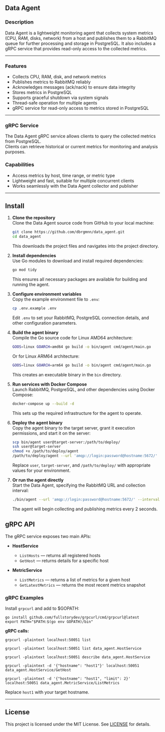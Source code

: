## Data Agent

### Description
Data Agent is a lightweight monitoring agent that collects system metrics (CPU, RAM, disks, network) from a host and publishes them to a RabbitMQ queue for further processing and storage in PostgreSQL. It also includes a gRPC service that provides read-only access to the collected metrics.

---

### Features
- Collects CPU, RAM, disk, and network metrics
- Publishes metrics to RabbitMQ reliably
- Acknowledges messages (ack/nack) to ensure data integrity
- Stores metrics in PostgreSQL
- Supports graceful shutdown via system signals
- Thread-safe operation for multiple agents
- gRPC service for read-only access to metrics stored in PostgreSQL

---

### gRPC Service
The Data Agent gRPC service allows clients to query the collected metrics from PostgreSQL.  
Clients can retrieve historical or current metrics for monitoring and analysis purposes.

### Capabilities
- Access metrics by host, time range, or metric type
- Lightweight and fast, suitable for multiple concurrent clients
- Works seamlessly with the Data Agent collector and publisher

---

## Install
1. **Clone the repository**  
   Clone the Data Agent source code from GitHub to your local machine:  
   ```bash
   git clone https://github.com/dbrgmnn/data_agent.git
   cd data_agent
   ```  
   This downloads the project files and navigates into the project directory.


2. **Install dependencies**  
   Use Go modules to download and install required dependencies:  
   ```bash
   go mod tidy
   ```  
   This ensures all necessary packages are available for building and running the agent.


3. **Configure environment variables**  
   Copy the example environment file to `.env`:  
   ```bash
   cp .env.example .env
   ```  
   Edit `.env` to set your RabbitMQ, PostgreSQL connection details, and other configuration parameters.


4. **Build the agent binary**  
   Compile the Go source code for Linux AMD64 architecture:  
   ```bash
   GOOS=linux GOARCH=amd64 go build -o bin/agent cmd/agent/main.go
   ```  
   Or for Linux ARM64 architecture:
   ```bash
   GOOS=linux GOARCH=arm64 go build -o bin/agent cmd/agent/main.go
   ``` 
   This creates an executable binary in the `bin` directory.


5. **Run services with Docker Compose**  
   Launch RabbitMQ, PostgreSQL, and other dependencies using Docker Compose:  
   ```bash
   docker-compose up --build -d
   ```  
   This sets up the required infrastructure for the agent to operate.


6. **Deploy the agent binary**  
   Copy the agent binary to the target server, grant it execution permissions, and start it on the server:  
   ```bash
   scp bin/agent user@target-server:/path/to/deploy/
   ssh user@target-server
   chmod +x /path/to/deploy/agent
   /path/to/deploy/agent --url 'amqp://login:password@hostname:5672/' --interval 2
   ```  
   Replace `user`, `target-server`, and `/path/to/deploy/` with appropriate values for your environment.


7. **Or run the agent directly**  
   Start the Data Agent, specifying the RabbitMQ URL and collection interval:  
   ```bash
   ./bin/agent --url 'amqp://login:password@hostname:5672/' --interval 2
   ```  
   The agent will begin collecting and publishing metrics every 2 seconds.


## gRPC API
   The gRPC service exposes two main APIs:

- **HostService**
  - `ListHosts` — returns all registered hosts
  - `GetHost` — returns details for a specific host

- **MetricService**
  - `ListMetrics` — returns a list of metrics for a given host
  - `GetLatestMetrics` — returns the most recent metrics snapshot

### gRPC Examples
Install `grpcurl` and add to $GOPATH:
```shell
go install github.com/fullstorydev/grpcurl/cmd/grpcurl@latest
export PATH="$PATH:$(go env GOPATH)/bin"
```

**gRPC calls:**
```shell
grpcurl -plaintext localhost:50051 list
```

```shell
grpcurl -plaintext localhost:50051 list data_agent.HostService
```

```shell
grpcurl -plaintext localhost:50051 describe data_agent.HostService
```

```shell
grpcurl -plaintext -d '{"hostname": "host1"}' localhost:50051 data_agent.HostService/GetHost
```

```shell
grpcurl -plaintext -d '{"hostname": "host1", "limit": 2}' localhost:50051 data_agent.MetricService/ListMetrics
```
Replace `host1` with your target hostname.

---

## License
This project is licensed under the MIT License. See [LICENSE](./LICENSE) for details.